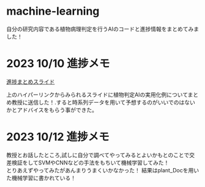 # machine-learning
自分の研究内容である植物病理判定を行うAIのコードと進捗情報をまとめてみました！
# 2023 10/10 進捗メモ

[進捗まとめスライド](https://docs.google.com/presentation/d/e/2PACX-1vTF_D_g4BAvtKPykWzC9Q26oLCbncpqFWishsURVPtsjWE6umGY9Ox9CwapwWpmCpvZ9lS2o3pFcIcI/pub?start=false&loop=false&delayms=3000)  

上のハイパーリンクからみられるスライドに植物判定AIの実用化例についてまとめ教授に送信した！.すると時系列データを用いて予想するのがいいでのはないかとアドバイスをもらう事ができた。

# 2023 10/12 進捗メモ
教授とお話したところ,試しに自分で調べてやってみるとよいかもとのことで交差検証をしてSVMやCNNなどの手法をもちいて機械学習してみた！  
とりあえずやってみたがあんまりうまくいかなかった！
結果はplant_Docを用いた機械学習に書かれている！

